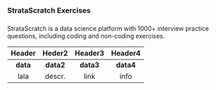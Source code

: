 ###  StrataScratch Exercises 

##### 
StrataScratch is a data science platform with 1000+ interview practice questions, including coding and non-coding exercises. 

| Header | Heder2 | Header3    |Header4 |
|:------:|:------:|:-----------:|:----------:|
|**data**|**data2**|**data3** | **data4**    |
|lala    | descr.  | link | info
